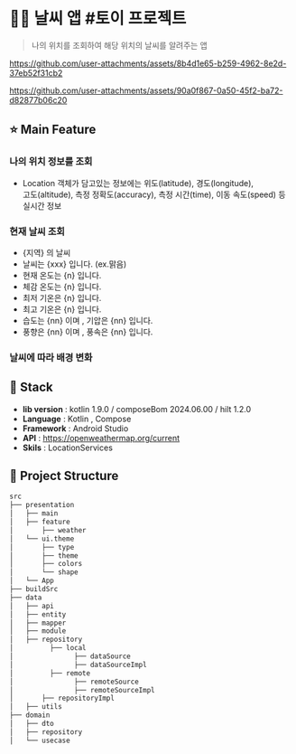 # :technologist: 날씨 앱 #토이 프로젝트

> 나의 위치를 조회하여 해당 위치의 날씨를 알려주는 앱
<!-- ![](https://user-images.githubusercontent.com/38487811/90950455-85d36700-e48c-11ea-9b79-72b5dcb6c6d6.png) -->


https://github.com/user-attachments/assets/8b4d1e65-b259-4962-8e2d-37eb52f31cb2

https://github.com/user-attachments/assets/90a0f867-0a50-45f2-ba72-d82877b06c20


## ⭐ Main Feature
### 나의 위치 정보를 조회
- Location 객체가 담고있는 정보에는 위도(latitude), 경도(longitude), <br>
  고도(altitude), 측정 정확도(accuracy), 측정 시간(time), 이동 속도(speed) 등 실시간 정보

### 현재 날씨 조회
- {지역} 의 날씨
- 날씨는 {xxx} 입니다. (ex.맑음)
- 현재 온도는 {n} 입니다.
- 체감 온도는 {n} 입니다.
- 최저 기온은 {n} 입니다.
- 최고 기온은 {n} 입니다.
- 습도는 {nn} 이며 , 기압은 {nn} 입니다.
- 풍향은 {nn} 이며 , 풍속은 {nn} 입니다.

### 날씨에 따라 배경 변화


## 🔧 Stack
- **lib version** : kotlin 1.9.0 / composeBom 2024.06.00 / hilt 1.2.0
- **Language** : Kotlin , Compose
- **Framework** : Android Studio
- **API** : https://openweathermap.org/current
- **Skils** : LocationServices


## :open_file_folder: Project Structure

```markdown
src
├── presentation
│   ├── main
│   ├── feature
│       ├── weather
│   └── ui.theme
│       ├── type
│       ├── theme
│       ├── colors
│       └── shape
│   └── App
├── buildSrc
├── data
│   ├── api
│   ├── entity
│   ├── mapper
│   ├── module
│   ├── repository
│         ├── local
│               ├── dataSource
│               ├── dataSourceImpl
│         ├── remote
│               ├── remoteSource
│               ├── remoteSourceImpl
│       ├── repositoryImpl
│   ├── utils
├── domain
│   ├── dto
│   ├── repository
│   └── usecase

```
